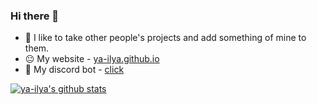 ### Hi there 👋

- 🔭 I like to take other people's projects and add something of mine to them.
- 😐 My website - [ya-ilya.github.io](https://ya-ilya.github.io)
- 👾 My discord bot - [click](https://github.com/ya-ilya/ya-ilya_bot)

[![ya-ilya's github stats](https://github-readme-stats.vercel.app/api?username=ya-ilya)](https://github.com/ya-ilya/ya-ilya)
